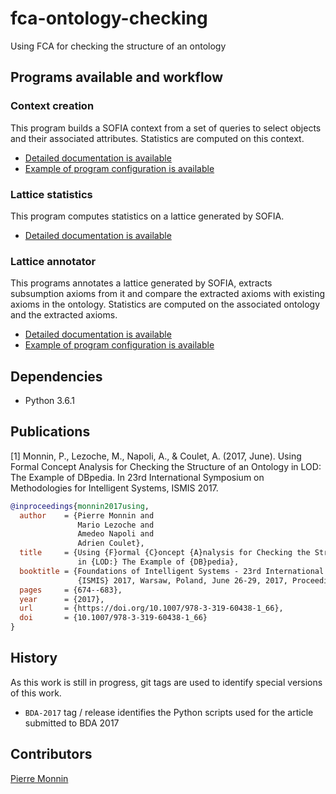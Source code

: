 # fca-ontology-checking

Using FCA for checking the structure of an ontology

## Programs available and workflow

### Context creation

This program builds a SOFIA context from a set of queries to select objects and their associated 
attributes. Statistics are computed on this context.

* [Detailed documentation is available](documentation/contextCreation.md)
* [Example of program configuration is available](examples/conf-context-creation.json)

### Lattice statistics

This program computes statistics on a lattice generated by SOFIA.

* [Detailed documentation is available](documentation/latticeStatistics.md)

### Lattice annotator

This programs annotates a lattice generated by SOFIA, extracts subsumption axioms from it and compare the extracted 
axioms with existing axioms in the ontology. Statistics are computed on the associated ontology and the extracted 
axioms.

* [Detailed documentation is available](documentation/latticeAnnotator.md)
* [Example of program configuration is available](examples/conf-lattice-annotation.json)

## Dependencies

* Python 3.6.1

## Publications

[1] Monnin, P., Lezoche, M., Napoli, A., & Coulet, A. (2017, June). 
Using Formal Concept Analysis for Checking the Structure of an Ontology in LOD: The Example of DBpedia. 
In 23rd International Symposium on Methodologies for Intelligent Systems, ISMIS 2017.

```bibtex
@inproceedings{monnin2017using,
  author    = {Pierre Monnin and
               Mario Lezoche and
               Amedeo Napoli and
               Adrien Coulet},
  title     = {Using {F}ormal {C}oncept {A}nalysis for Checking the Structure of an Ontology
               in {LOD:} The Example of {DB}pedia},
  booktitle = {Foundations of Intelligent Systems - 23rd International Symposium,
               {ISMIS} 2017, Warsaw, Poland, June 26-29, 2017, Proceedings},
  pages     = {674--683},
  year      = {2017},
  url       = {https://doi.org/10.1007/978-3-319-60438-1_66},
  doi       = {10.1007/978-3-319-60438-1_66}
}
```

## History

As this work is still in progress, git tags are used to identify special versions of this work.

* ``BDA-2017`` tag / release identifies the Python scripts used for the article submitted to BDA 2017

## Contributors

[Pierre Monnin](https://pmonnin.github.io/)
